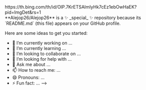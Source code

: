 <div>
  https://th.bing.com/th/id/OIP.7KrETSAlmIyHk7cEz1ebOwHaEK?pid=ImgDet&rs=1
</div>
**Alejop26/Alejop26** is a ✨ _special_ ✨ repository because its `README.md` (this file) appears on your GitHub profile.

Here are some ideas to get you started:

- 🔭 I’m currently working on ...
- 🌱 I’m currently learning ...
- 👯 I’m looking to collaborate on ...
- 🤔 I’m looking for help with ...
- 💬 Ask me about ...
- 📫 How to reach me: ...
- 😄 Pronouns: ...
- ⚡ Fun fact: ...
-->
